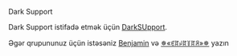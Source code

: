 Dark Support

Dark Support istifadə etmək üçün [DarkSUpport](https://t.me/darksuppotbot).

Əgər qrupununuz üçün istəsəniz [Benjamin](https://t.me/bnjamin099) və [✵«ꏳꍏꈤꍏ꒦ꍏꋪ»✵](https://t.me/GangsterAz) yazın
